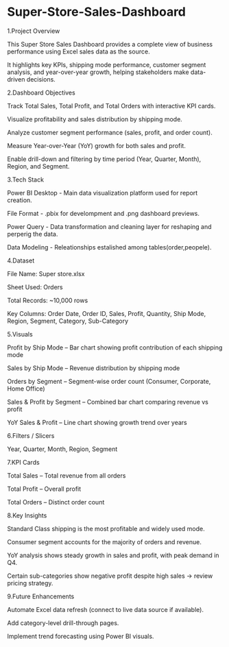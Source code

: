 # Super-Store-Sales-Dashboard

1.Project Overview

 This Super Store Sales Dashboard provides a complete view of business performance using Excel sales data as the source.
 
It highlights key KPIs, shipping mode performance, customer segment analysis, and year-over-year growth, helping stakeholders make data-driven decisions.

2.Dashboard Objectives

  Track Total Sales, Total Profit, and Total Orders with interactive KPI cards.
  
  Visualize profitability and sales distribution by shipping mode.
  
  Analyze customer segment performance (sales, profit, and order count).
  
  Measure Year-over-Year (YoY) growth for both sales and profit.
  
  Enable drill-down and filtering by time period (Year, Quarter, Month), Region, and Segment.

3.Tech Stack

  Power BI Desktop - Main data visualization platform used for report creation.
  
  File Format - .pbix for develompment and .png dashboard previews.
  
  Power Query - Data transformation and cleaning layer for reshaping and perperig the data.
  
  Data Modeling - Releationships estalished among tables(order,peopele).

4.Dataset

  File Name: Super store.xlsx
  
  Sheet Used: Orders
  
  Total Records: ~10,000 rows
  
  Key Columns: Order Date, Order ID, Sales, Profit, Quantity, Ship Mode, Region, Segment, Category, Sub-Category

5.Visuals

  Profit by Ship Mode – Bar chart showing profit contribution of each shipping mode
  
  Sales by Ship Mode – Revenue distribution by shipping mode
  
  Orders by Segment – Segment-wise order count (Consumer, Corporate, Home Office)
  
  Sales & Profit by Segment – Combined bar chart comparing revenue vs profit
  
  YoY Sales & Profit – Line chart showing growth trend over years

6.Filters / Slicers

  Year, Quarter, Month, Region, Segment
  
7.KPI Cards

  Total Sales – Total revenue from all orders
  
  Total Profit – Overall profit
  
  Total Orders – Distinct order count

8.Key Insights

  Standard Class shipping is the most profitable and widely used mode.
  
  Consumer segment accounts for the majority of orders and revenue.
  
  YoY analysis shows steady growth in sales and profit, with peak demand in Q4.
  
  Certain sub-categories show negative profit despite high sales → review pricing strategy.

9.Future Enhancements

  Automate Excel data refresh (connect to live data source if available).
  
  Add category-level drill-through pages.
  
  Implement trend forecasting using Power BI visuals.
